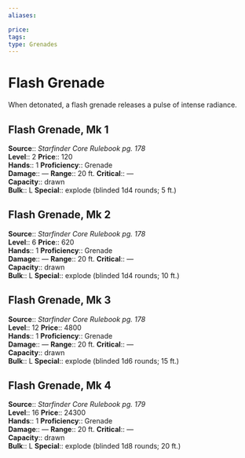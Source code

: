 ```yaml
---
aliases: 

price: 
tags: 
type: Grenades
---
```


# Flash Grenade

When detonated, a flash grenade releases a pulse of intense radiance.  

## Flash Grenade, Mk 1

**Source**:: _Starfinder Core Rulebook pg. 178_  
**Level**:: 2
**Price**:: 120  
**Hands**:: 1
**Proficiency**:: Grenade  
**Damage**:: — 
**Range**:: 20 ft.
**Critical**:: —  
**Capacity**:: drawn  
**Bulk**:: L
**Special**:: explode (blinded 1d4 rounds; 5 ft.)

## Flash Grenade, Mk 2

**Source**:: _Starfinder Core Rulebook pg. 178_  
**Level**:: 6
**Price**:: 620  
**Hands**:: 1
**Proficiency**:: Grenade  
**Damage**:: — 
**Range**:: 20 ft.
**Critical**:: —  
**Capacity**:: drawn  
**Bulk**:: L
**Special**:: explode (blinded 1d4 rounds; 10 ft.)

## Flash Grenade, Mk 3

**Source**:: _Starfinder Core Rulebook pg. 178_  
**Level**:: 12
**Price**:: 4800  
**Hands**:: 1
**Proficiency**:: Grenade  
**Damage**:: — 
**Range**:: 20 ft.
**Critical**:: —  
**Capacity**:: drawn  
**Bulk**:: L
**Special**:: explode (blinded 1d6 rounds; 15 ft.)

## Flash Grenade, Mk 4

**Source**:: _Starfinder Core Rulebook pg. 179_  
**Level**:: 16
**Price**:: 24300  
**Hands**:: 1
**Proficiency**:: Grenade  
**Damage**:: — 
**Range**:: 20 ft.
**Critical**:: —  
**Capacity**:: drawn  
**Bulk**:: L
**Special**:: explode (blinded 1d8 rounds; 20 ft.)
